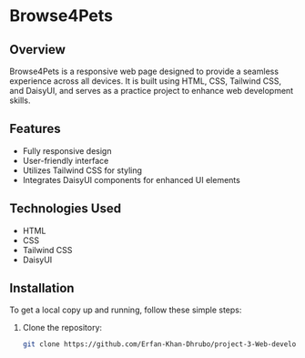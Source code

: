 # Browse4Pets

## Overview

Browse4Pets is a responsive web page designed to provide a seamless experience across all devices. It is built using HTML, CSS, Tailwind CSS, and DaisyUI, and serves as a practice project to enhance web development skills.

## Features

- Fully responsive design
- User-friendly interface
- Utilizes Tailwind CSS for styling
- Integrates DaisyUI components for enhanced UI elements

## Technologies Used

- HTML
- CSS
- Tailwind CSS
- DaisyUI

## Installation

To get a local copy up and running, follow these simple steps:

1. Clone the repository:
   ```bash
   git clone https://github.com/Erfan-Khan-Dhrubo/project-3-Web-development.git
   ```
